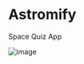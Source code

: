 # Astromify
Space Quiz App

![image](https://user-images.githubusercontent.com/73034324/149667026-82461990-5cce-47ad-afc9-c5e21479a694.png)

